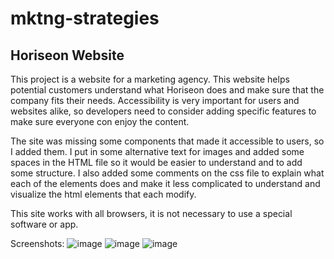 # mktng-strategies

## Horiseon Website

This project is a website for a marketing agency. This website helps potential customers understand what Horiseon does and make sure that the company fits their needs. Accessibility is very important for users and websites alike, so developers need to consider adding specific features to make sure everyone con enjoy the content. 

The site was missing some components that made it accessible to users, so I added them. I put in some alternative text for images and added some spaces in the HTML file so it would be easier to understand and to add some structure. I also added some comments on the css file to explain what each of the elements does and make it less complicated to understand and visualize the html elements that each modify.  

This site works with all browsers, it is not necessary to use a special software or app.

Screenshots:
![image](https://github.com/m13corona/mktng-strategies/assets/152875862/207f2070-14cc-4aa7-aee0-a4c3fe834efd)
![image](https://github.com/m13corona/mktng-strategies/assets/152875862/de5b983e-9d0e-4635-a12e-912458097d04)
![image](https://github.com/m13corona/mktng-strategies/assets/152875862/c3db92d7-c151-4be5-96c4-3c5f5a17e07c)

